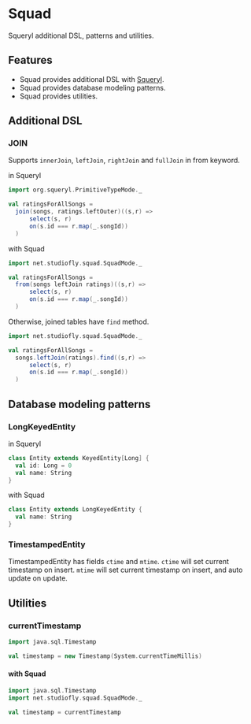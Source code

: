 Squad
=====
Squeryl additional DSL, patterns and utilities.

Features
--------
- Squad provides additional DSL with [Squeryl](http://squeryl.org/getting-started.html).
- Squad provides database modeling patterns.
- Squad provides utilities.


Additional DSL
--------------
### JOIN
Supports `innerJoin`, `leftJoin`, `rightJoin` and `fullJoin` in from keyword.

in Squeryl
```scala
import org.squeryl.PrimitiveTypeMode._

val ratingsForAllSongs =
  join(songs, ratings.leftOuter)((s,r) =>
      select(s, r)
      on(s.id === r.map(_.songId))
  )
```
with Squad
```scala
import net.studiofly.squad.SquadMode._

val ratingsForAllSongs =
  from(songs leftJoin ratings)((s,r) =>
      select(s, r)
      on(s.id === r.map(_.songId))
  )
```
Otherwise, joined tables have `find` method.
```scala
import net.studiofly.squad.SquadMode._

val ratingsForAllSongs =
  songs.leftJoin(ratings).find((s,r) =>
      select(s, r)
      on(s.id === r.map(_.songId))
  )
```


Database modeling patterns
--------------------------
### LongKeyedEntity
in Squeryl
```scala
class Entity extends KeyedEntity[Long] {
  val id: Long = 0
  val name: String
}
```
with Squad
```scala
class Entity extends LongKeyedEntity {
  val name: String
}
```

### TimestampedEntity
TimestampedEntity has fields `ctime` and `mtime`. `ctime` will set current timestamp on insert. `mtime` will set current timestamp on insert, and auto update on update.


Utilities
---------
### currentTimestamp
```scala
import java.sql.Timestamp

val timestamp = new Timestamp(System.currentTimeMillis)
```
#### with Squad
```scala
import java.sql.Timestamp
import net.studiofly.squad.SquadMode._

val timestamp = currentTimestamp
```
